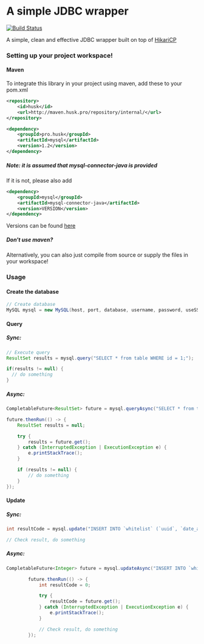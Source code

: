 
# A simple JDBC wrapper

[![Build Status](https://travis-ci.com/Huskehhh/MySQL.svg?branch=master)](https://travis-ci.com/Huskehhh/MySQL)

A simple, clean and effective JDBC wrapper built on top of [HikariCP](https://github.com/brettwooldridge/HikariCP)

### Setting up your project workspace!

#### Maven
To integrate this library in your project using maven, add these to your pom.xml
```xml
<repository>
    <id>husk</id>
    <url>http://maven.husk.pro/repository/internal/</url>
</repository>
```

```xml
<dependency>
    <groupId>pro.husk</groupId>
    <artifactId>mysql</artifactId>
    <version>1.2</version>
</dependency>
```

##### Note: it is assumed that mysql-connector-java is provided

If it is not, please also add

```xml
<dependency>
    <groupId>mysql</groupId>
    <artifactId>mysql-connector-java</artifactId>
    <version>VERSION</version>
</dependency>
```

Versions can be found [here](https://mvnrepository.com/artifact/mysql/mysql-connector-java)

##### Don't use maven?
Alternatively, you can also just compile from source or supply the files in your workspace!

### Usage
#### Create the database
```Java
// Create database
MySQL mysql = new MySQL(host, port, database, username, password, useSSL);
```
#### Query

##### Sync:
```Java
// Execute query
ResultSet results = mysql.query("SELECT * from table WHERE id = 1;");

if(results != null) {
  // do something
}
```      

##### Async:
```Java    
CompletableFuture<ResultSet> future = mysql.queryAsync("SELECT * from table WHERE id = 1;");

future.thenRun(() -> {
    ResultSet results = null;

    try {
        results = future.get();
    } catch (InterruptedException | ExecutionException e) {
        e.printStackTrace();
    }

    if (results != null) {
        // do something
    }
});
```         

#### Update

##### Sync:
```Java
int resultCode = mysql.update("INSERT INTO `whitelist` (`uuid`, `date_added`) VALUES ('" + uuid + "', CURRENT_DATE());")

// Check result, do something
```

##### Async:

```Java
CompletableFuture<Integer> future = mysql.updateAsync("INSERT INTO `whitelist` (`uuid`, `date_added`) VALUES ('" + uuid + "', CURRENT_DATE());")

        future.thenRun(() -> {
            int resultCode = 0;

            try {
                resultCode = future.get();
            } catch (InterruptedException | ExecutionException e) {
                e.printStackTrace();
            }

            // Check result, do something
        });
```
